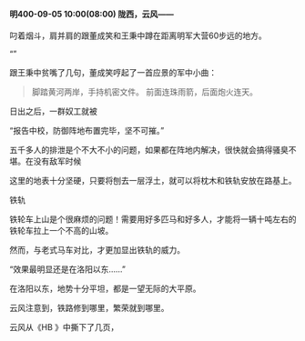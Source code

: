 #### 明400-09-05 10:00(08:00) 陇西，云风——

叼着烟斗，肩并肩的跟董成笑和王秉中蹲在距离明军大营60步远的地方。

“”

跟王秉中贫嘴了几句，董成笑哼起了一首应景的军中小曲：

> 脚踏黄河两岸，手持机密文件。
> 前面连珠雨箭，后面炮火连天。

日出之后，一群奴工就被

“报告中校，防御阵地布置完毕，坚不可摧。”


五千多人的排泄是个不大不小的问题，如果都在阵地内解决，很快就会搞得骚臭不堪。在没有敌军时候

这里的地表十分坚硬，只要将刨去一层浮土，就可以将枕木和铁轨安放在路基上。

铁轨

铁轮车上山是个很麻烦的问题！需要用好多匹马和好多人，才能将一辆十吨左右的铁轮车拉上一个不高的山坡。

然而，与老式马车对比，才更加显出铁轨的威力。

“效果最明显还是在洛阳以东……”

在洛阳以东，地势十分平坦，都是一望无际的大平原。

云风注意到，铁路修到哪里，繁荣就到哪里。

云风从《HB 》中撕下了几页，